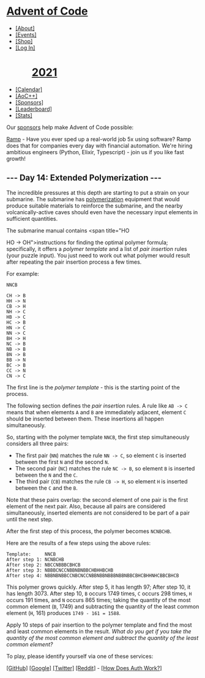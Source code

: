 <div>

<div>

# [Advent of Code](/)

-   [\[About\]](/2021/about)
-   [\[Events\]](/2021/events)
-   [\[Shop\]](https://teespring.com/stores/advent-of-code)
-   [\[Log In\]](/2021/auth/login)

</div>

<div>

#           <span class="title-event-wrap"></span>[2021](/2021)<span class="title-event-wrap"></span>

-   [\[Calendar\]](/2021)
-   [\[AoC++\]](/2021/support)
-   [\[Sponsors\]](/2021/sponsors)
-   [\[Leaderboard\]](/2021/leaderboard)
-   [\[Stats\]](/2021/stats)

</div>

</div>

<div id="sidebar">

<div id="sponsor">

<div class="quiet">

Our [sponsors](/2021/sponsors) help make Advent of Code possible:

</div>

<div class="sponsor">

[Ramp](https://ramp.com/?utm_source=advent-of-code) - Have you ever sped
up a real-world job 5x using software? Ramp does that for companies
every day with financial automation. We're hiring ambitious engineers
(Python, Elixir, Typescript) - join us if you like fast growth!

</div>

</div>

</div>

<div role="main">

## --- Day 14: Extended Polymerization ---

The incredible pressures at this depth are starting to put a strain on
your submarine. The submarine has
[polymerization](https://en.wikipedia.org/wiki/Polymerization) equipment
that would produce suitable materials to reinforce the submarine, and
the nearby volcanically-active caves should even have the necessary
input elements in sufficient quantities.

The submarine manual contains <span title="HO

HO -&gt; OH">instructions</span> for finding the optimal polymer
formula; specifically, it offers a *polymer template* and a list of
*pair insertion* rules (your puzzle input). You just need to work out
what polymer would result after repeating the pair insertion process a
few times.

For example:

    NNCB

    CH -> B
    HH -> N
    CB -> H
    NH -> C
    HB -> C
    HC -> B
    HN -> C
    NN -> C
    BH -> H
    NC -> B
    NB -> B
    BN -> B
    BB -> N
    BC -> B
    CC -> N
    CN -> C

The first line is the *polymer template* - this is the starting point of
the process.

The following section defines the *pair insertion* rules. A rule like
`AB -> C` means that when elements `A` and `B` are immediately adjacent,
element `C` should be inserted between them. These insertions all happen
simultaneously.

So, starting with the polymer template `NNCB`, the first step
simultaneously considers all three pairs:

-   The first pair (`NN`) matches the rule `NN -> C`, so element `C` is
    inserted between the first `N` and the second `N`.
-   The second pair (`NC`) matches the rule `NC -> B`, so element `B` is
    inserted between the `N` and the `C`.
-   The third pair (`CB`) matches the rule `CB -> H`, so element `H` is
    inserted between the `C` and the `B`.

Note that these pairs overlap: the second element of one pair is the
first element of the next pair. Also, because all pairs are considered
simultaneously, inserted elements are not considered to be part of a
pair until the next step.

After the first step of this process, the polymer becomes `NCNBCHB`.

Here are the results of a few steps using the above rules:

    Template:     NNCB
    After step 1: NCNBCHB
    After step 2: NBCCNBBBCBHCB
    After step 3: NBBBCNCCNBBNBNBBCHBHHBCHB
    After step 4: NBBNBNBBCCNBCNCCNBBNBBNBBBNBBNBBCBHCBHHNHCBBCBHCB

This polymer grows quickly. After step 5, it has length 97; After step
10, it has length 3073. After step 10, `B` occurs 1749 times, `C` occurs
298 times, `H` occurs 191 times, and `N` occurs 865 times; taking the
quantity of the most common element (`B`, 1749) and subtracting the
quantity of the least common element (`H`, 161) produces
`1749 - 161 = 1588`.

Apply 10 steps of pair insertion to the polymer template and find the
most and least common elements in the result. *What do you get if you
take the quantity of the most common element and subtract the quantity
of the least common element?*

To play, please identify yourself via one of these services:

[\[GitHub\]](/auth/github) [\[Google\]](/auth/google)
[\[Twitter\]](/auth/twitter) [\[Reddit\]](/auth/reddit) <span
class="quiet">- [\[How Does Auth Work?\]](/about#faq_auth)</span>

</div>
